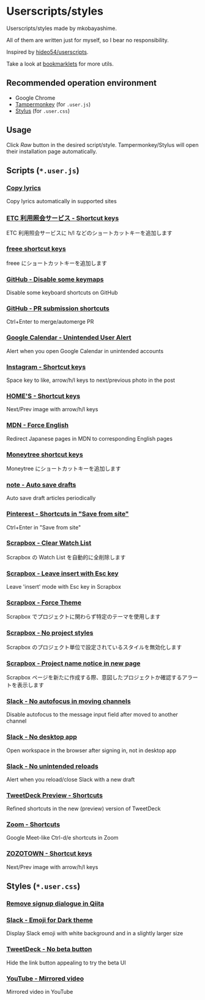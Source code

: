 # Userscripts/styles

Userscripts/styles made by mkobayashime.

All of them are written just for myself, so I bear no responsibility.

Inspired by [hideo54/userscripts](https://github.com/hideo54/userscripts).

Take a look at [bookmarklets](https://github.com/mkobayashime/bookmarklets/) for more utils.

## Recommended operation environment

- Google Chrome
- [Tampermonkey](https://chrome.google.com/webstore/detail/tampermonkey/dhdgffkkebhmkfjojejmpbldmpobfkfo) (for `.user.js`)
- [Stylus](https://chrome.google.com/webstore/detail/stylus/clngdbkpkpeebahjckkjfobafhncgmne) (for `.user.css`)

## Usage

Click _Raw_ button in the desired script/style. Tampermonkey/Stylus will open their installation page automatically.

<!-- docgen -->

## Scripts (`*.user.js`)

### [Copy lyrics](https://github.com/mkobayashime/userscripts/raw/main/dist/copy-lyrics.user.js)

Copy lyrics automatically in supported sites

### [ETC 利用照会サービス - Shortcut keys](https://github.com/mkobayashime/userscripts/raw/main/dist/etc-meisai-shortcuts.user.js)

ETC 利用照会サービスに h/l などのショートカットキーを追加します

### [freee shortcut keys](https://github.com/mkobayashime/userscripts/raw/main/dist/freee-shortcuts.user.js)

freee にショートカットキーを追加します

### [GitHub - Disable some keymaps](https://github.com/mkobayashime/userscripts/raw/main/dist/github-disable-some-keymaps.user.js)

Disable some keyboard shortcuts on GitHub

### [GitHub - PR submission shortcuts](https://github.com/mkobayashime/userscripts/raw/main/dist/github-pr-submission-shortcuts.user.js)

Ctrl+Enter to merge/automerge PR

### [Google Calendar - Unintended User Alert](https://github.com/mkobayashime/userscripts/raw/main/dist/google-calendar-unintended-user-alert.user.js)

Alert when you open Google Calendar in unintended accounts

### [Instagram - Shortcut keys](https://github.com/mkobayashime/userscripts/raw/main/dist/instagram-shortcuts.user.js)

Space key to like, arrow/h/l keys to next/previous photo in the post

### [HOME'S - Shortcut keys](https://github.com/mkobayashime/userscripts/raw/main/dist/lifull-homes-shortcuts.user.js)

Next/Prev image with arrow/h/l keys

### [MDN - Force English](https://github.com/mkobayashime/userscripts/raw/main/dist/mdn-force-english.user.js)

Redirect Japanese pages in MDN to corresponding English pages

### [Moneytree shortcut keys](https://github.com/mkobayashime/userscripts/raw/main/dist/moneytree-shortcuts.user.js)

Moneytree にショートカットキーを追加します

### [note - Auto save drafts](https://github.com/mkobayashime/userscripts/raw/main/dist/note-auto-save-drafts.user.js)

Auto save draft articles periodically

### [Pinterest - Shortcuts in "Save from site"](https://github.com/mkobayashime/userscripts/raw/main/dist/pinterest-save-from-site-shortcuts.user.js)

Ctrl+Enter in "Save from site"

### [Scrapbox - Clear Watch List](https://github.com/mkobayashime/userscripts/raw/main/dist/scrapbox-clear-watch-list.user.js)

Scrapbox の Watch List を自動的に全削除します

### [Scrapbox - Leave insert with Esc key](https://github.com/mkobayashime/userscripts/raw/main/dist/scrapbox-escape-inert.user.js)

Leave 'insert' mode with Esc key in Scrapbox

### [Scrapbox - Force Theme](https://github.com/mkobayashime/userscripts/raw/main/dist/scrapbox-force-theme.user.js)

Scrapbox でプロジェクトに関わらず特定のテーマを使用します

### [Scrapbox - No project styles](https://github.com/mkobayashime/userscripts/raw/main/dist/scrapbox-no-project-styles.user.js)

Scrapbox のプロジェクト単位で設定されているスタイルを無効化します

### [Scrapbox - Project name notice in new page](https://github.com/mkobayashime/userscripts/raw/main/dist/scrapbox-project-notice-in-new-page.user.js)

Scrapbox ページを新たに作成する際、意図したプロジェクトか確認するアラートを表示します

### [Slack - No autofocus in moving channels](https://github.com/mkobayashime/userscripts/raw/main/dist/slack-no-autofocus.user.js)

Disable autofocus to the message input field after moved to another channel

### [Slack - No desktop app](https://github.com/mkobayashime/userscripts/raw/main/dist/slack-no-desktop-app.user.js)

Open workspace in the browser after signing in, not in desktop app

### [Slack - No unintended reloads](https://github.com/mkobayashime/userscripts/raw/main/dist/slack-no-unintended-reload.user.js)

Alert when you reload/close Slack with a new draft

### [TweetDeck Preview - Shortcuts](https://github.com/mkobayashime/userscripts/raw/main/dist/tweetdeck-shortcuts.user.js)

Refined shortcuts in the new (preview) version of TweetDeck

### [Zoom - Shortcuts](https://github.com/mkobayashime/userscripts/raw/main/dist/zoom-web-shortcuts.user.js)

Google Meet-like Ctrl-d/e shortcuts in Zoom

### [ZOZOTOWN - Shortcut keys](https://github.com/mkobayashime/userscripts/raw/main/dist/zozotown-shortcuts.user.js)

Next/Prev image with arrow/h/l keys

## Styles (`*.user.css`)

### [Remove signup dialogue in Qiita](https://github.com/mkobayashime/userscripts/raw/main/src/qiita-no-dialogue.user.css)

### [Slack - Emoji for Dark theme](https://github.com/mkobayashime/userscripts/raw/main/src/slack-emoji-dark-theme.user.css)

Display Slack emoji with white background and in a slightly larger size

### [TweetDeck - No beta button](https://github.com/mkobayashime/userscripts/raw/main/src/tweetdeck-no-beta-button.user.css)

Hide the link button appealing to try the beta UI

### [YouTube - Mirrored video](https://github.com/mkobayashime/userscripts/raw/main/src/youtube-mirrored.user.css)

Mirrored video in YouTube
